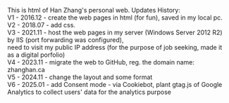 This is html of Han Zhang's personal web.
Updates History:  
V1 - 2016.12 - create the web pages in html (for fun), saved in my local pc.  
V2 - 2018.07 - add css.  
V3 - 2021.11 - host the web pages in my server (Windows Server 2012 R2) by IIS (port forwarding was configured),   
               need to visit my public IP address (for the purpose of job seeking, made it as a digital porfolio)      
V4 - 2023.11 - migrate the web to GitHub, reg. the domain name: zhanghan.ca  
V5 - 2024.11 - change the layout and some format  
V6 - 2025.01 - add Consent mode - via Cookiebot, plant gtag.js of Google Analytics to collect users' data for the analytics purpose

